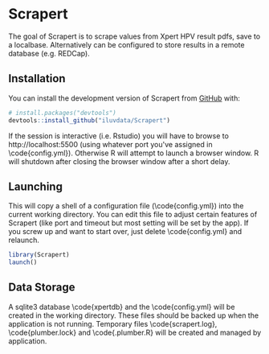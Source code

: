 
# Scrapert

<!-- badges: start -->
<!-- badges: end -->

The goal of Scrapert is to scrape values from Xpert HPV result pdfs, save to a localbase.  Alternatively can be configured to store results in a remote database (e.g. REDCap).

## Installation

You can install the development version of Scrapert from [GitHub](https://github.com/) with:

``` r
# install.packages("devtools")
devtools::install_github("iluvdata/Scrapert")
```

If the session is interactive (i.e. Rstudio) you will have to browse to http://localhost:5500 (using whatever port you've assigned in \code{config.yml}).  Otherwise R will attempt to launch a browser window. R will shutdown after closing the browser window after a short delay.

## Launching

This will copy a shell of a configuration file (\code{config.yml}) into the current working directory.  You can edit this file to adjust certain features of Scrapert (like port and timeout but most setting will be set by the app).   If you screw up and want to start over, just delete \code{config.yml} and relaunch.

``` r
library(Scrapert)
launch()
```

## Data Storage
A sqlite3 database \code{xpertdb} and the \code{config.yml} will be created in the working directory. These files should be backed up when the application is not running. Temporary files \code{scrapert.log}, \code{plumber.lock} and \code{.plumber.R} will be created and managed by application.
